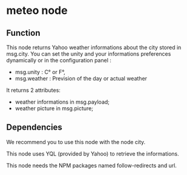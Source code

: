 # meteo node

## Function

This node returns Yahoo weather informations about the city stored in msg.city.
You can set the unity and your informations preferences dynamically or in the configuration panel :
- msg.unity : C° or F°,
- msg.weather : Prevision of the day or actual weather

It returns 2 attributes:

- weather informations in msg.payload;
- weather picture in msg.picture;

## Dependencies

We recommend you to use this node with the node city.

This node uses YQL (provided by Yahoo) to retrieve the informations.

This node needs the NPM packages named follow-redirects and url.
